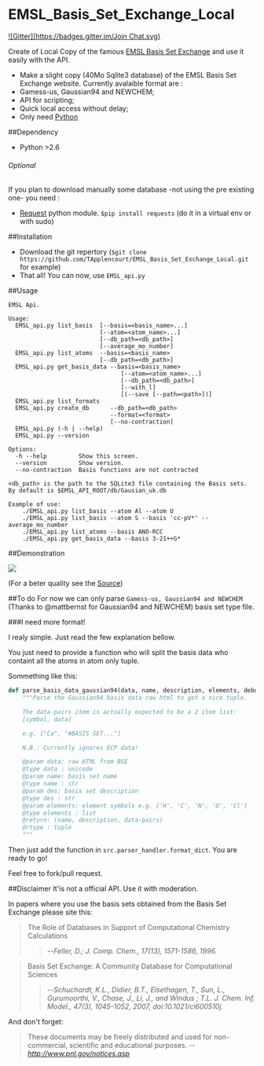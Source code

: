 EMSL_Basis_Set_Exchange_Local
=============================
[![Gitter](https://badges.gitter.im/Join Chat.svg)](https://gitter.im/TApplencourt/EMSL_Basis_Set_Exchange_Local?utm_source=badge&utm_medium=badge&utm_campaign=pr-badge&utm_content=badge)

Create of Local Copy of the famous [EMSL Basis Set Exchange](https://bse.pnl.gov/bse/portal) and use it easily with the API.

* Make a slight copy (40Mo Sqlite3 database) of the EMSL Basis Set Exchange website. Currently avalaible format are :
 *  Gamess-us, Gaussian94 and NEWCHEM;
* API for scripting;  
* Quick local access without delay;
* Only need [Python](https://www.python.org/)

##Dependency
* Python >2.6

###### Optional
If you plan to download manually some database -not using the pre existing one- you need :
* [Request](http://docs.python-requests.org/en/latest/) python module. ```$pip install requests``` (do it in a virtual env or with sudo)

##Installation
* Download the git repertory (```$git clone https://github.com/TApplencourt/EMSL_Basis_Set_Exchange_Local.git``` for example)
* That all! You can now, use ```EMSL_api.py```

##Usage
```
EMSL Api.

Usage:
  EMSL_api.py list_basis  [--basis=<basis_name>...]
                          [--atom=<atom_name>...]
                          [--db_path=<db_path>]
                          [--average_mo_number]
  EMSL_api.py list_atoms  --basis=<basis_name>
                          [--db_path=<db_path>]
  EMSL_api.py get_basis_data --basis=<basis_name>
                                [--atom=<atom_name>...]
                                [--db_path=<db_path>]
                                [--with_l]
                                [(--save [--path=<path>])]
  EMSL_api.py list_formats
  EMSL_api.py create_db      --db_path=<db_path>
                             --format=<format>
                             [--no-contraction]
  EMSL_api.py (-h | --help)
  EMSL_api.py --version

Options:
  -h --help         Show this screen.
  --version         Show version.
  --no-contraction  Basis functions are not contracted

<db_path> is the path to the SQLite3 file containing the Basis sets.
By default is $EMSL_API_ROOT/db/Gausian_uk.db

Example of use:
    ./EMSL_api.py list_basis --atom Al --atom U
    ./EMSL_api.py list_basis --atom S --basis 'cc-pV*' --average_mo_number
    ./EMSL_api.py list_atoms --basis ANO-RCC
    ./EMSL_api.py get_basis_data --basis 3-21++G*
```
##Demonstration

![](http://fat.gfycat.com/WelcomePerkyChrysomelid.gif)

(For a beter quality see the [Source](https://asciinema.org/api/asciicasts/15380))

##To do
For now  we can only parse `Gamess-us, Gaussian94 and NEWCHEM` (Thanks to @mattbernst for Gaussian94 and NEWCHEM) basis set type file.

###I need more format!

I realy simple. Just read the few explanation bellow.

You just need to provide a function who will split the basis data who containt all the atoms in atom only tuple.

Sommething like this:
```python
def parse_basis_data_gaussian94(data, name, description, elements, debug=True):
    """Parse the Gaussian94 basis data raw html to get a nice tuple.

    The data-pairs item is actually expected to be a 2 item list:
    [symbol, data]

    e.g. ["Ca", "#BASIS SET..."]

    N.B.: Currently ignores ECP data!

    @param data: raw HTML from BSE
    @type data : unicode
    @param name: basis set name
    @type name : str
    @param des: basis set description
    @type des : str
    @param elements: element symbols e.g. ['H', 'C', 'N', 'O', 'Cl']
    @type elements : list
    @return: (name, description, data-pairs)
    @rtype : tuple
    """
```

Then just add the function in `src.parser_handler.format_dict`. You are ready to go!

Feel free to fork/pull request. 

##Disclaimer
It'is not a official API. Use it with moderation.

In papers where you use the basis sets obtained from the Basis Set Exchange please site this:
>The Role of Databases in Support of Computational Chemistry Calculations
>
>>--<cite>Feller, D.; J. Comp. Chem., 17(13), 1571-1586, 1996.</cite>

>Basis Set Exchange: A Community Database for Computational Sciences
>
>>--<cite>Schuchardt, K.L., Didier, B.T., Elsethagen, T., Sun, L., Gurumoorthi, V., Chase, J., Li, J., and Windus ; T.L.
>>J. Chem. Inf. Model., 47(3), 1045-1052, 2007, doi:10.1021/ci600510j.</cite>

And don't forget: 
>These documents may be freely distributed and used for non-commercial, scientific and educational purposes. 
>-- <cite>http://www.pnl.gov/notices.asp</cite>

